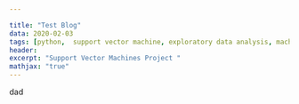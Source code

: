 ```yaml
---

title: "Test Blog"
data: 2020-02-03
tags: [python,  support vector machine, exploratory data analysis, machine learning, classification, supervised leaning]
header:
excerpt: "Support Vector Machines Project "
mathjax: "true"
---
```


dad
